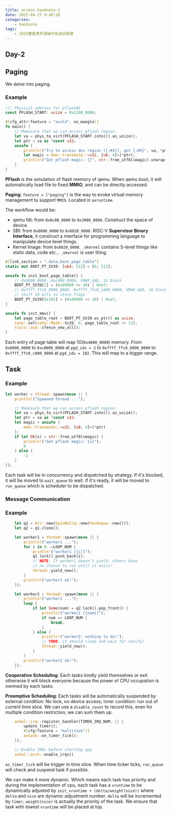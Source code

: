 ```yaml
---
title: arceos-handnote-2
date: 2025-04-27 9:40:28
categories: 
    - handnote 
tags:
    - 2025春夏季开源操作系统训练营
---
```

## Day-2

## Paging

We delve into paging.

### Example

```rust
/// Physical address for pflash#1
const PFLASH_START: usize = 0x2200_0000;

#[cfg_attr(feature = "axstd", no_mangle)]
fn main() {
    // Makesure that we can access pflash region.
    let va = phys_to_virt(PFLASH_START.into()).as_usize();
    let ptr = va as *const u32;
    unsafe {
        println!("Try to access dev region [{:#X}], got {:#X}", va, *ptr);
        let magic = mem::transmute::<u32, [u8; 4]>(*ptr);
        println!("Got pflash magic: {}", str::from_utf8(&magic).unwrap());
    }
}
```

**PFlash** is the simulation of flash memory of qemu. When qemu boot, it will automatically load file to fixed **MMIO**, and can be directly accessed.

**Paging**: `feature = ["paging"]` is the way to evoke virtual memory management tu support `MMIO`. Located in `axruntime`.

The workflow would be:
- qemu fdt: from `0x0c00_0000` to `0x3000_0000`. Construct the space of device.
- SBI: from `0x8000_0000` to `0x8020_0000`. RISC-V **Supervisor Binary Interface**, it construct a interface for programming language to manipulate device level things.
- Kernel Image: from `0x8020_0000`. `_skernel` contains S-level things like static data, code etc... `_ekernel` is user thing.

```rust
#[link_section = ".data.boot_page_table"]
static mut BOOT_PT_SV39: [u64; 512] = [0; 512];

unsafe fn init_boot_page_table() {
    // 0x8000_0000..0xc000_0000, VRWX_GAD, 1G block
    BOOT_PT_SV39[2] = (0x80000 << 10) | 0xef;
    // 0xffff_ffc0_8000_0000..0xffff_ffc0_c000_0000, VRWX_GAD, 1G block
	// shift 10 bits to store flags
    BOOT_PT_SV39[0x102] = (0x80000 << 10) | 0xef;
}

unsafe fn init_mmu() {
    let page_table_root = BOOT_PT_SV39.as_ptr() as usize;
    satp::set(satp::Mode::Sv39, 0, page_table_root >> 12);
    riscv::asm::sfence_vma_all();
}
```

Each entry of page table will map 1G(`0x4000_0000`) memory. From `0x8000_0000` to `0xc0000_0000` at `pgd_idx = 2` to `0xffff_ffc0_8000_0000` to `0xffff_ffc0_c000_0000` at `pgd_idx = 102`. This will map to a bigger range.

## Task

###	Example

```rust
let worker = thread::spawn(move || {
	println!("Spawned-thread ...");

	// Makesure that we can access pflash region.
	let va = phys_to_virt(PFLASH_START.into()).as_usize();
	let ptr = va as *const u32;
	let magic = unsafe {
		mem::transmute::<u32, [u8; 4]>(*ptr)
	};
	if let Ok(s) = str::from_utf8(&magic) {
		println!("Got pflash magic: {s}");
		0
	} else {
		-1
	}
});
```

Each task will be in concurrency and dispatched by strategy. If it's blocked, it will be moved to `wait_queue` to wait. If it's ready, it will be moved to `run_queue` which is scheduler to be dispatched.

### Message Communication

### Example

```rust
    let q1 = Arc::new(SpinNoIrq::new(VecDeque::new()));
    let q2 = q1.clone();

    let worker1 = thread::spawn(move || {
        println!("worker1 ...");
        for i in 0..=LOOP_NUM {
            println!("worker1 [{i}]");
            q1.lock().push_back(i);
            // NOTE: If worker1 doesn't yield, others have
            // no chance to run until it exits!
            thread::yield_now();
        }
        println!("worker1 ok!");
    });

    let worker2 = thread::spawn(move || {
        println!("worker2 ...");
        loop {
            if let Some(num) = q2.lock().pop_front() {
                println!("worker2 [{num}]");
                if num == LOOP_NUM {
                    break;
                }
            } else {
                println!("worker2: nothing to do!");
                // TODO: it should sleep and wait for notify!
                thread::yield_now();
            }
        }
        println!("worker2 ok!");
    });
```

**Cooperative Scheduling**: Each tasks kindly yield themselves or exit otherwise it will block everyone because the power of CPU occupation is ownned by each tasks.

**Preemptive Scheduling**: Each tasks will be automatically suspended by external condition: No lock, no device access; inner condition: run out of current time slice. We can use a `disable_count` to record this, even for multiple condition restriction, we can sum them up.

```rust
    axhal::irq::register_handler(TIMER_IRQ_NUM, || {
        update_timer();
        #[cfg(feature = "multitask")]
        axtask::on_timer_tick();
    });

    // Enable IRQs before starting app
    axhal::arch::enable_irqs()
```

`on_timer_tick` will be trigger in time slice. When time ticker ticks, `run_queue` will check and suspend task if possible.

We can make it more dynamic. Which means each task has priority and during the implementation of cpu, each task has a `vruntime` to be dynamically adjusted by `init_vruntime + (delta/weight(nice))` where `delta` and `nice` are dynamic adjustment number. `delta` will be incremented by `timer`, `weight(nice)` is actually the priority of the task. We ensure that task with lowest `vruntime` will be placed at top.




